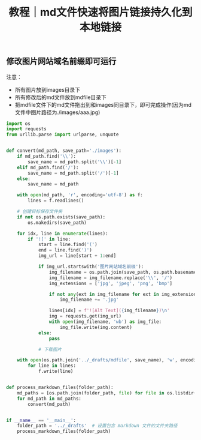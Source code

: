 ﻿---
layout: post
title: 教程｜md文件快速将图片链接持久化到本地链接
categories: [教程]
description: 【教程】md文件快速将图片链接持久化到本地链接
keywords: 教程, md, 图片链接, 本地链接
mermaid: false
sequence: false
flow: false
mathjax: false
mindmap: false
mindmap2: false
---

## 修改图片网站域名前缀即可运行
注意： 
- 所有图片放到images目录下
- 所有修改后的md文件放到mdfile目录下
- 把mdfile文件下的md文件拖出到和images同目录下，即可完成操作(因为md文件中图片路径为./images/aaa.jpg)

```python
import os
import requests
from urllib.parse import urlparse, unquote


def convert(md_path, save_path='./images'):
    if md_path.find('\\'):
        save_name = md_path.split('\\')[-1]
    elif md_path.find('/'):
        save_name = md_path.split('/')[-1]
    else:
        save_name = md_path

    with open(md_path, 'r', encoding='utf-8') as f:
        lines = f.readlines()

    # 创建目标保存文件夹
    if not os.path.exists(save_path):
        os.makedirs(save_path)

    for idx, line in enumerate(lines):
        if '![' in line:
            start = line.find('(')
            end = line.find(')')
            img_url = line[start + 1:end]

            if img_url.startswith('图片网站域名前缀'):
                img_filename = os.path.join(save_path, os.path.basename(unquote(urlparse(img_url).path.split('?')[0])))
                img_filename = img_filename.replace('\\', '/')
                img_extensions = ['jpg', 'jpeg', 'png', 'bmp']

                if not any(ext in img_filename for ext in img_extensions):
                    img_filename += '.jpg'

                lines[idx] = f'![Alt Text]({img_filename})\n'
                img = requests.get(img_url)
                with open(img_filename, 'wb') as img_file:
                    img_file.write(img.content)
            else:
                pass

            # 下载图片

    with open(os.path.join('../_drafts/mdfile', save_name), 'w', encoding='utf-8') as f:
        for line in lines:
            f.write(line)


def process_markdown_files(folder_path):
    md_paths = [os.path.join(folder_path, file) for file in os.listdir(folder_path) if file.endswith('.md')]
    for md_path in md_paths:
        convert(md_path)


if __name__ == '__main__':
    folder_path = '../_drafts'  # 设置包含 markdown 文件的文件夹路径
    process_markdown_files(folder_path)

```

